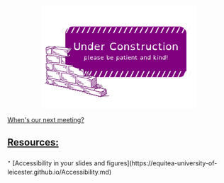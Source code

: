 <p align="center">
  <img src="underconstruction.png" width="350" title="Under Construction">
</p>

[When's our next meeting?](https://equitea-university-of-leicester.github.io/Equitea%20Schedule.pdf)

<h2><u>Resources:</u></h2>
<font size="+2">&sdot;</font> [Accessibility in your slides and figures](https://equitea-university-of-leicester.github.io/Accessibility.md)
